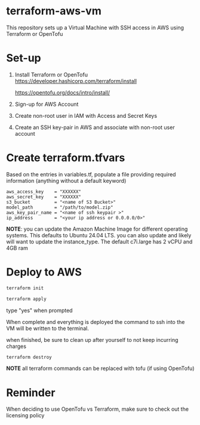 # terraform-aws-vm
This repository sets up a Virtual Machine with SSH access in AWS using Terraform or OpenTofu

# Set-up
1. Install Terraform or OpenTofu
   https://developer.hashicorp.com/terraform/install

   https://opentofu.org/docs/intro/install/

2. Sign-up for AWS Account

3. Create non-root user in IAM with Access and Secret Keys

4. Create an SSH key-pair in AWS and associate with non-root user account

# Create terraform.tfvars
Based on the entries in variables.tf, populate a file providing required information (anything without a default keyword)

```
aws_access_key    = "XXXXXX"
aws_secret_key    = "XXXXXX"
s3_bucket         = "<name of S3 Bucket>"
model_path        = "/path/to/model.zip"
aws_key_pair_name = "<name of ssh keypair >"
ip_address        = "<your ip address or 0.0.0.0/0>"
```

**NOTE**: you can update the Amazon Machine Image for different operating systems. This defaults to Ubuntu 24.04 LTS.
          you can also update and likely will want to update the instance_type. The default c7i.large has 2 vCPU and 4GB ram


# Deploy to AWS
```bash
terraform init
```

```bash
terraform apply
```

type "yes" when prompted

When complete and everything is deployed the command to ssh into the VM will be written to the terminal.

when finished, be sure to clean up after yourself to not keep incurring charges

```bash
terraform destroy
```

**NOTE** all terraform commands can be replaced with tofu (if using OpenTofu)

# Reminder
When deciding to use OpenTofu vs Terraform, make sure to check out the licensing policy
